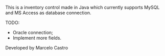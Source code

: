 This is a inventory control made in Java which currently supports MySQL and MS Access as database connection.

TODO:
* Oracle connection;
* Implement more fields.

Developed by Marcelo Castro
